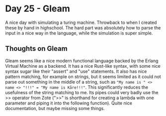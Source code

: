 # Day 25 - Gleam

A nice day with simulating a turing machine. Throwback to when I created these by hand in highschool. The hard part was absolutely how to parse the input in a nice way in the language, while the simulation is super simple.

## Thoughts on Gleam

Gleam seems like a nice modern functional language backed by the Erlang Virtual Machine as a backend. It has a nice Rust-like syntax, with some nice syntax sugar like their "assert" and "use" statements. It also has nice pattern matching, for example on strings, but it seems limited as it could not parse out something in the middle of a string, such as `"My name is " <> name <> "!!!" = "My name is Kåre!!!"`. This significantly reduces the usefulness of the string matching to me. Its pipes could very badly use the \>> operator from Zote ("\>>" is shorthand for creating a lambda with one parameter and piping it into the following function). Quite nice documentation, but maybe missing some things.
 
